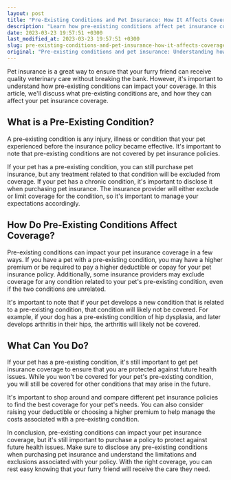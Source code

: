 ```yaml
---
layout: post
title: "Pre-Existing Conditions and Pet Insurance: How It Affects Coverage"
description: "Learn how pre-existing conditions affect pet insurance coverage and what you can do to ensure your pet is covered should they develop a condition in the future."
date: 2023-03-23 19:57:51 +0300
last_modified_at: 2023-03-23 19:57:51 +0300
slug: pre-existing-conditions-and-pet-insurance-how-it-affects-coverage
original: "Pre-existing conditions and pet insurance: Understanding how pre-existing conditions impact coverage."
---
```

Pet insurance is a great way to ensure that your furry friend can receive quality veterinary care without breaking the bank. However, it's important to understand how pre-existing conditions can impact your coverage. In this article, we'll discuss what pre-existing conditions are, and how they can affect your pet insurance coverage.

## What is a Pre-Existing Condition?

A pre-existing condition is any injury, illness or condition that your pet experienced before the insurance policy became effective. It's important to note that pre-existing conditions are not covered by pet insurance policies. 

If your pet has a pre-existing condition, you can still purchase pet insurance, but any treatment related to that condition will be excluded from coverage. If your pet has a chronic condition, it's important to disclose it when purchasing pet insurance. The insurance provider will either exclude or limit coverage for the condition, so it's important to manage your expectations accordingly.

## How Do Pre-Existing Conditions Affect Coverage?

Pre-existing conditions can impact your pet insurance coverage in a few ways. If you have a pet with a pre-existing condition, you may have a higher premium or be required to pay a higher deductible or copay for your pet insurance policy. Additionally, some insurance providers may exclude coverage for any condition related to your pet's pre-existing condition, even if the two conditions are unrelated.

It's important to note that if your pet develops a new condition that is related to a pre-existing condition, that condition will likely not be covered. For example, if your dog has a pre-existing condition of hip dysplasia, and later develops arthritis in their hips, the arthritis will likely not be covered. 

## What Can You Do?

If your pet has a pre-existing condition, it's still important to get pet insurance coverage to ensure that you are protected against future health issues. While you won't be covered for your pet's pre-existing condition, you will still be covered for other conditions that may arise in the future. 

It's important to shop around and compare different pet insurance policies to find the best coverage for your pet's needs. You can also consider raising your deductible or choosing a higher premium to help manage the costs associated with a pre-existing condition.

In conclusion, pre-existing conditions can impact your pet insurance coverage, but it's still important to purchase a policy to protect against future health issues. Make sure to disclose any pre-existing conditions when purchasing pet insurance and understand the limitations and exclusions associated with your policy. With the right coverage, you can rest easy knowing that your furry friend will receive the care they need.